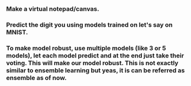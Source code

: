 ### Make a virtual notepad/canvas.
### Predict the digit you using models trained on let's say on MNIST.
### To make model robust, use multiple models (like 3 or 5 models), let each model predict and at the end just take their voting. This will make our model robust. This is not exactly similar to ensemble learning but yeas, it is can be referred as ensemble as of now.
